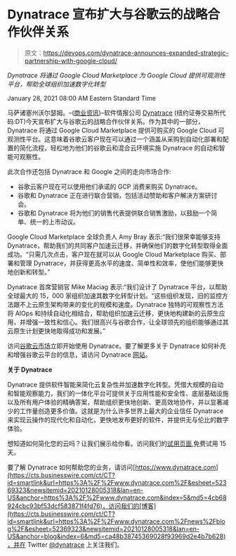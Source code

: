 # Dynatrace 宣布扩大与谷歌云的战略合作伙伴关系

> 原文：<https://devops.com/dynatrace-announces-expanded-strategic-partnership-with-google-cloud/>

*Dynatrace 将通过 Google Cloud Marketplace 为 Google Cloud 提供可观测性平台，帮助全球组织加速数字化转型*

<time datetime="2021-01-28T13:00:00Z">January 28, 2021 08:00 AM Eastern Standard Time</time>

马萨诸塞州沃尔瑟姆。–([商业资讯](https://www.businesswire.com/))–软件情报公司 [Dynatrace](https://cts.businesswire.com/ct/CT?id=smartlink&url=https%3A%2F%2Fwww.dynatrace.com%2F%3Futm_medium%3Dpr%26utm_source%3Ddynatrace-website%26utm_campaign%3Ddynatrace%26utm_content%3Dgcp%26utm_term%3Dnone&esheet=52369323&newsitemid=20210128005318&lan=en-US&anchor=Dynatrace&index=1&md5=ed4a23ed72e3bdeb944b0461e6c2c3da) (纽约证券交易所代码:DT)今天宣布扩大与谷歌云的战略合作伙伴关系。作为其中的一部分，Dynatrace 将通过 Google Cloud Marketplace 提供可购买的 Google Cloud 可观测性平台。这意味着谷歌云客户现在可以通过一个涵盖从采购到自动化部署和配置的简化流程，轻松地为他们的谷歌云和混合云环境实施 Dynatrace 的自动和智能可观察性。

此次合作还包括 Dynatrace 和 Google 之间的走向市场合作:

*   谷歌云客户现在可以使用他们承诺的 GCP 消费来购买 Dynatrace。
*   谷歌和 Dynatrace 正在进行联合营销，包括活动赞助和客户解决方案研讨会。
*   谷歌和 Dynatrace 将为他们的销售代表提供联合销售激励，以鼓励一个简单、统一的上市动议。

Google Cloud Marketplace 全球负责人 Amy Bray 表示:“我们很荣幸能够支持 Dynatrace，帮助我们的共同客户加速云迁移，并确保他们的数字化转型取得全面成功。“只需几次点击，客户现在就可以从 Google Cloud Marketplace 购买、部署和管理 Dynatrace，并获得更高水平的速度、简单性和效率，使他们能够更快地创新和转型。”

Dynatrace 首席营销官 Mike Maciag 表示:“我们设计了 Dynatrace 平台，以帮助全球最大的 15，000 家组织加速其数字化转型计划。“这些组织发现，旧的监控方法跟不上云原生架构带来的变化的规模和速度。Dynatrace 独特的可观察性方法将 AIOps 和持续自动化相结合，帮助组织加速云迁移，更快地构建新的云原生应用，并增强一致性和信心。我们很高兴与谷歌合作，让全球领先的组织能够通过其云原生计划更快地取得成功和发展。”

访问[谷歌云市场](https://cts.businesswire.com/ct/CT?id=smartlink&url=https%3A%2F%2Fconsole.cloud.google.com%2Fmarketplace%2Fproduct%2Fdynatrace-marketplace-prod%2Fdynatrace-byol-saas%2F&esheet=52369323&newsitemid=20210128005318&lan=en-US&anchor=Google+Cloud+Marketplace&index=2&md5=792f8059f74f0f7710a54e947a680a51)立即开始使用 Dynatrace。要了解更多关于 Dynatrace 如何补充和增强谷歌云平台的信息，请访问 Dynatrace [网站](https://cts.businesswire.com/ct/CT?id=smartlink&url=https%3A%2F%2Fwww.dynatrace.com%2Ftechnologies%2Fgoogle-cloud-monitoring%2F&esheet=52369323&newsitemid=20210128005318&lan=en-US&anchor=website&index=3&md5=d8bbcb77f5af8388c0a3d3cedeb70fd3)。

**关于 Dynatrace**

Dynatrace 提供软件智能来简化云复杂性并加速数字化转型。凭借大规模的自动和智能观察能力，我们的一体化平台可提供关于应用性能和安全性、底层基础设施以及所有用户体验的精确答案，帮助组织更快地创新、更高效地协作，并以显著减少的工作量创造更多价值。这就是为什么许多世界上最大的企业信任 Dynatrace 来实现云操作的现代化和自动化，更快地发布更好的软件，并提供无与伦比的数字体验。

想知道如何简化您的云吗？让我们展示给你看。访问我们的[试用页面](https://cts.businesswire.com/ct/CT?id=smartlink&url=https%3A%2F%2Fwww.dynatrace.com%2Ftrial%2F&esheet=52369323&newsitemid=20210128005318&lan=en-US&anchor=trial+page&index=4&md5=ed309330c1bfa99fc2b3a5511d528e48),免费试用 15 天。

要了解 Dynatrace 如何帮助您的业务，请访问[https://www.dynatrace.com](https://cts.businesswire.com/ct/CT?id=smartlink&url=https%3A%2F%2Fwww.dynatrace.com%2F&esheet=52369323&newsitemid=20210128005318&lan=en-US&anchor=https%3A%2F%2Fwww.dynatrace.com&index=5&md5=4cb68924cbc93bf53dcf583871f4fd76)，访问我们的[博客](https://cts.businesswire.com/ct/CT?id=smartlink&url=https%3A%2F%2Fwww.dynatrace.com%2Fnews%2Fblog%2F&esheet=52369323&newsitemid=20210128005318&lan=en-US&anchor=blog&index=6&md5=ca48b38745369028f93969d2e4b7b628)，并在 Twitter [@dynatrace](https://cts.businesswire.com/ct/CT?id=smartlink&url=https%3A%2F%2Ftwitter.com%2FDynatrace%2F&esheet=52369323&newsitemid=20210128005318&lan=en-US&anchor=%40dynatrace&index=7&md5=0cad4e7b4cfc40617a98f10fa21845d5) 上关注我们。

![](img/bba2cf2fcfbbb60ee86fdea715ec1596.png)